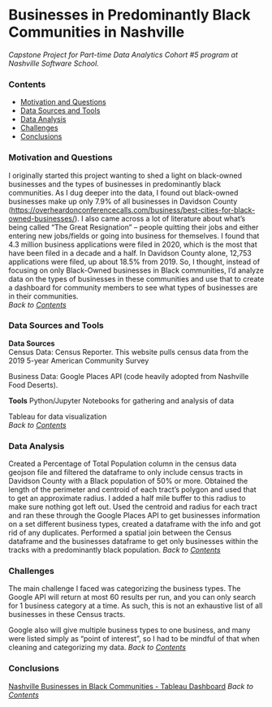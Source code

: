 # Businesses in Predominantly Black Communities in Nashville
*Capstone Project for Part-time Data Analytics Cohort #5 program at Nashville Software School.* 

### **Contents**  
- [Motivation and Questions](#Motivation)
- [Data Sources and Tools](#Data-Sources-and-Tools)
- [Data Analysis](#Data-Analysis)
- [Challenges](#Challenges)
- [Conclusions](#Conclusions)
 

### **Motivation and Questions**   
I originally started this project wanting to shed a light on black-owned businesses and the types of businesses in predominantly black communities. As I dug deeper into the data, I found out black-owned businesses make up only 7.9% of all businesses in Davidson County (https://overheardonconferencecalls.com/business/best-cities-for-black-owned-businesses/). I also came across a lot of literature about what’s being called “The Great Resignation” – people quitting their jobs and either entering new jobs/fields or going into business for themselves. I found that 4.3 million business applications were filed in 2020, which is the most that have been filed in a decade and a half. In Davidson County alone, 12,753 applications were filed, up about 18.5% from 2019. So, I thought, instead of focusing on only Black-Owned businesses in Black communities, I’d analyze data on the types of businesses in these communities and use that to create a dashboard for community members to see what types of businesses are in their communities.   
*Back to [Contents](#Contents)*

### **Data Sources and Tools**   
**Data Sources**   
Census Data: Census Reporter. This website pulls census data from the 2019 5-year American Community Survey

Business Data: Google Places API (code heavily adopted from Nashville Food Deserts).

**Tools**
Python/Jupyter Notebooks for gathering and analysis of data

Tableau for data visualization     
*Back to [Contents](#Contents)*

### **Data Analysis**
Created a Percentage of Total Population column in the census data geojson file and filtered the dataframe to only include census tracts in Davidson County with a Black population of 50% or more. 
Obtained the length of the perimeter and centroid of each tract’s polygon and used that to get an approximate radius. I added a half mile buffer to this radius to make sure nothing got left out. 
Used the centroid and radius for each tract and ran these through the Google Places API to get businesses information on a set different business types, created a dataframe with the info and got rid of any duplicates. 
Performed a spatial join between the Census dataframe and the businesses dataframe to get only businesses within the tracks with a predominantly black population.
*Back to [Contents](#Contents)*

### **Challenges**
The main challenge I faced was categorizing the business types. The Google API will return at most 60 results per run, and you can only search for 1 business category at a time. As such, this is not an exhaustive list of all businesses in these Census tracts. 

Google also will give multiple business types to one business, and many were listed simply as “point of interest”, so I had to be mindful of that when cleaning and categorizing my data. 
*Back to [Contents](#Contents)*

### **Conclusions**
[Nashville Businesses in Black Communities - Tableau Dashboard](https://prod-useast-b.online.tableau.com/#/site/tarynpatterson/views/NashvilleBusinessesinBlackCommunities/NashvilleBusinessesinBlackCommunities?:iid=3)
*Back to [Contents](#Contents)*